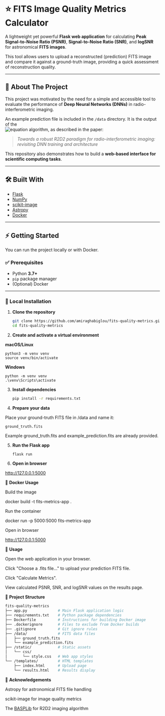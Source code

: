 # ⭐ FITS Image Quality Metrics Calculator  

A lightweight yet powerful **Flask web application** for calculating **Peak Signal-to-Noise Ratio (PSNR)**, **Signal-to-Noise Ratio (SNR)**, and **logSNR** for astronomical **FITS images**.  

This tool allows users to upload a reconstructed (prediction) FITS image and compare it against a ground-truth image, providing a quick assessment of reconstruction quality.  

---

## 🚀 About The Project  

This project was motivated by the need for a simple and accessible tool to evaluate the performance of **Deep Neural Networks (DNNs)** in radio-interferometric imaging.  

An example prediction file is included in the `/data` directory. It is the output of the  
![equation](https://latex.codecogs.com/svg.latex?R2D2_{\mathcal{A}_2,\mathcal{T}_2}) algorithm, as described in the paper:  

> _Towards a robust R2D2 paradigm for radio-interferometric imaging: revisiting DNN training and architecture_  

This repository also demonstrates how to build a **web-based interface for scientific computing tasks**.  

---

## 🛠️ Built With  

- [Flask](https://flask.palletsprojects.com/)  
- [NumPy](https://numpy.org/)  
- [scikit-image](https://scikit-image.org/)  
- [Astropy](https://www.astropy.org/)  
- [Docker](https://www.docker.com/)  

---

## ⚡ Getting Started  

You can run the project locally or with Docker.  

### ✅ Prerequisites  

- Python **3.7+**  
- `pip` package manager  
- (Optional) Docker  

---

### 🔹 Local Installation  

1. **Clone the repository**  
    ```bash
    git clone https://github.com/amiraghabiglou/fits-quality-metrics.git
    cd fits-quality-metrics
    ```

2. **Create and activate a virtual environment**

**macOS/Linux**

    python3 -m venv venv
    source venv/bin/activate

**Windows**

    python -m venv venv
    .\venv\Scripts\activate
    
3. **Install dependencies**
    ```bash
    pip install -r requirements.txt


4. **Prepare your data**

Place your ground-truth FITS file in /data and name it:

    ground_truth.fits


Example ground_truth.fits and example_prediction.fits are already provided.

5. **Run the Flask app**
    ```bash
    flask run


6. **Open in browser**

http://127.0.0.1:5000

🔹 **Docker Usage**

Build the image

docker build -t fits-metrics-app .


Run the container

docker run -p 5000:5000 fits-metrics-app


Open in browser

http://127.0.0.1:5000

📖 **Usage**

Open the web application in your browser.

Click "Choose a .fits file..." to upload your prediction FITS file.

Click "Calculate Metrics".

View calculated PSNR, SNR, and logSNR values on the results page.

📂 **Project Structure**
```bash
fits-quality-metrics
├── app.py              # Main Flask application logic
├── requirements.txt    # Python package dependencies
├── Dockerfile          # Instructions for building Docker image
├── .dockerignore       # Files to exclude from Docker builds
├── .gitignore          # Git ignore rules
├── /data/              # FITS data files
│   ├── ground_truth.fits
│   └── example_prediction.fits
├── /static/            # Static assets
│   └── css/
│       └── style.css   # Web app styles
└── /templates/         # HTML templates
    ├── index.html      # Upload page
    └── results.html    # Results display
```
🙌 **Acknowledgements**

Astropy
 for astronomical FITS file handling

scikit-image
 for image quality metrics

The [BASPLib](https://basp-group.github.io/BASPLib/) for R2D2 imaging algorithm
